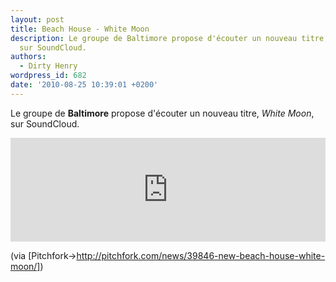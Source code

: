 ```yaml
---
layout: post
title: Beach House - White Moon
description: Le groupe de Baltimore propose d'écouter un nouveau titre, {White Moon},
  sur SoundCloud.
authors:
  - Dirty Henry
wordpress_id: 682
date: '2010-08-25 10:39:01 +0200'
---
```

Le groupe de __Baltimore__ propose d'écouter un nouveau titre, *White Moon*, sur SoundCloud.

<iframe width="100%" height="166" scrolling="no" frameborder="no" src="http://w.soundcloud.com/player/?url=http%3A%2F%2Fapi.soundcloud.com%2Ftracks%2F4739950&show_artwork=true"></iframe>

(via [Pitchfork->http://pitchfork.com/news/39846-new-beach-house-white-moon/])
